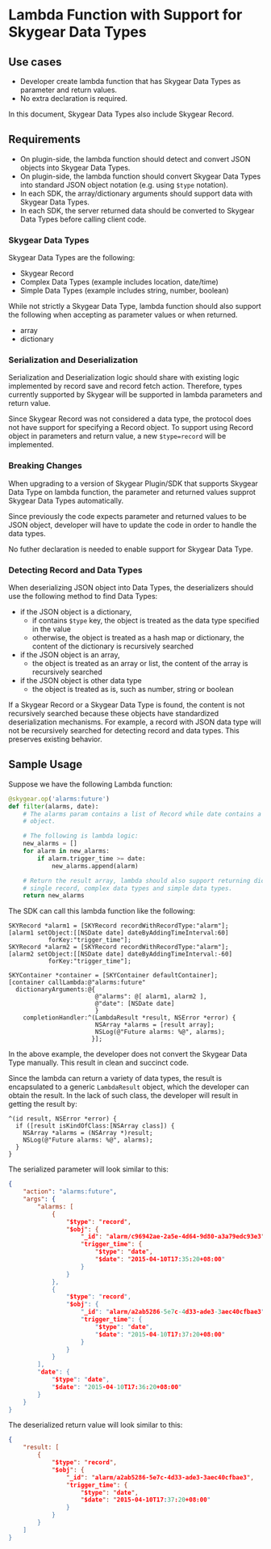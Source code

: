 # Lambda Function with Support for Skygear Data Types

## Use cases

* Developer create lambda function that has Skygear Data Types
  as parameter and return values.
* No extra declaration is required.

In this document, Skygear Data Types also include Skygear Record.

## Requirements

* On plugin-side, the lambda function should detect and convert JSON objects
  into Skygear Data Types.
* On plugin-side, the lambda function should convert Skygear Data
  Types into standard JSON object notation (e.g. using `$type` notation).
* In each SDK, the array/dictionary arguments should support data with Skygear
  Data Types.
* In each SDK, the server returned data should be converted to Skygear Data 
  Types before calling client code.

### Skygear Data Types

Skygear Data Types are the following:

* Skygear Record
* Complex Data Types (example includes location, date/time)
* Simple Data Types (example includes string, number, boolean)

While not strictly a Skygear Data Type, lambda function should also support the
following when accepting as parameter values or when returned.

* array
* dictionary

### Serialization and Deserialization

Serialization and Deserialization logic should share with existing
logic implemented by record save and record fetch action. Therefore, types
currently supported by Skygear will be supported in lambda parameters and
return value.

Since Skygear Record was not considered a data type, the protocol does
not have support for specifying a Record object. To support using Record object
in parameters and return value, a new `$type=record` will be implemented.

### Breaking Changes

When upgrading to a version of Skygear Plugin/SDK that supports Skygear Data
Type on lambda function, the parameter and returned values supprot Skygear Data
Types automatically.

Since previously the code expects parameter and returned values to be JSON
object, developer will have to update the code in order to handle the data
types.

No futher declaration is needed to enable support for Skygear Data Type.

### Detecting Record and Data Types

When deserializing JSON object into Data Types, the deserializers
should use the following method to find Data Types:

* if the JSON object is a dictionary,
  * if contains `$type` key, the object is treated as the data type specified
    in the value
  * otherwise, the object is treated as a hash map or dictionary, the content
    of the dictionary is recursively searched
* if the JSON object is an array,
  * the object is treated as an array or list, the content of the array
    is recursively searched
* if the JSON object is other data type
  * the object is treated as is, such as number, string or boolean

If a Skygear Record or a Skygear Data Type is found, the content is not
recursively searched because these objects have standardized deserialization
mechanisms. For example, a record with JSON data type will not be recursively
searched for detecting record and data types. This preserves existing behavior.

## Sample Usage

Suppose we have the following Lambda function:

```python
@skygear.op('alarms:future')
def filter(alarms, date):
    # The alarms param contains a list of Record while date contains a datetime
    # object.

    # The following is lambda logic:
    new_alarms = []
    for alarm in new_alarms:
        if alarm.trigger_time >= date:
            new_alarms.append(alarm)

    # Return the result array, lambda should also support returning dictionary,
    # single record, complex data types and simple data types.
    return new_alarms
```

The SDK can call this lambda function like the following:

```obj-c
SKYRecord *alarm1 = [SKYRecord recordWithRecordType:"alarm"];
[alarm1 setObject:[[NSDate date] dateByAddingTimeInterval:60]
           forKey:"trigger_time"];
SKYRecord *alarm2 = [SKYRecord recordWithRecordType:"alarm"];
[alarm2 setObject:[[NSDate date] dateByAddingTimeInterval:-60]
           forKey:"trigger_time"];

SKYContainer *container = [SKYContainer defaultContainer];
[container callLambda:@"alarms:future"
  dictionaryArguments:@{
                        @"alarms": @[ alarm1, alarm2 ],
                        @"date": [NSDate date]
                        }
    completionHandler:^(LambdaResult *result, NSError *error) {
                        NSArray *alarms = [result array];
                        NSLog(@"Future alarms: %@", alarms);
                       }];
```

In the above example, the developer does not convert the Skygear Data Type
manually. This result in clean and succinct code.

Since the lambda can return a variety of data types, the result is encapsulated
to a generic `LambdaResult` object, which the developer can obtain the result.
In the lack of such class, the developer will result in getting the result by:

```obj-c
^(id result, NSError *error) {
  if ([result isKindOfClass:[NSArray class]) {
    NSArray *alarms = (NSArray *)result;
    NSLog(@"Future alarms: %@", alarms);
  }
}
```

The serialized parameter will look similar to this:

```json
{
    "action": "alarms:future",
    "args": {
        "alarms: [
            {
                "$type": "record",
                "$obj": {
                    "_id": "alarm/c96942ae-2a5e-4d64-9d80-a3a79edc93e3",
                    "trigger_time": {
                        "$type": "date",
                        "$date": "2015-04-10T17:35:20+08:00"
                    }
                }
            },
            {
                "$type": "record",
                "$obj": {
                    "_id": "alarm/a2ab5286-5e7c-4d33-ade3-3aec40cfbae3",
                    "trigger_time": {
                        "$type": "date",
                        "$date": "2015-04-10T17:37:20+08:00"
                    }
                }
            }
        ],
        "date": {
            "$type": "date",
            "$date": "2015-04-10T17:36:20+08:00"
        }
    }
}
```

The deserialized return value will look similar to this:

```json
{
    "result: [
        {
            "$type": "record",
            "$obj": {
                "_id": "alarm/a2ab5286-5e7c-4d33-ade3-3aec40cfbae3",
                "trigger_time": {
                    "$type": "date",
                    "$date": "2015-04-10T17:37:20+08:00"
                }
            }
        }
    ]
}
```
